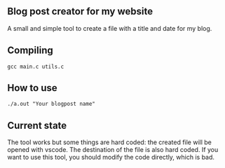 ## Blog post creator for my website

A small and simple tool to create a file with a title and date
for my blog.

## Compiling

```
gcc main.c utils.c
```

## How to use

```
./a.out "Your blogpost name"
```

## Current state

The tool works but some things are hard coded: the created file
will be opened with vscode.
The destination of the file is also hard coded.
If you want to use this tool, you should modify the code directly,
which is bad.
